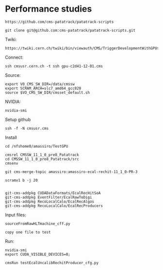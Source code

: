 Performance studies
====

    https://github.com/cms-patatrack/patatrack-scripts
    
    git clone git@github.com:cms-patatrack/patatrack-scripts.git
    
Twiki:

    https://twiki.cern.ch/twiki/bin/viewauth/CMS/TriggerDevelopmentWithGPUs

    
Connect:

    ssh cmsusr.cern.ch -t ssh gpu-c2d41-12-01.cms
    
Source:

    export VO_CMS_SW_DIR=/data/cmssw
    export SCRAM_ARCH=slc7_amd64_gcc820
    source $VO_CMS_SW_DIR/cmsset_default.sh

    
NVIDIA:

    nvidia-smi

Setup github

    ssh -f -N cmsusr.cms

Install

    cd /nfshome0/amassiro/TestGPU
    
    cmsrel CMSSW_11_1_0_pre8_Patatrack
    cd CMSSW_11_1_0_pre8_Patatrack/src
    cmsenv
 
    git cms-merge-topic amassiro:amassiro-ecal-rechit-11_1_0-PR-3

    scramv1 b -j 20
    
    
    git-cms-addpkg CUDADataFormats/EcalRecHitSoA
    git-cms-addpkg EventFilter/EcalRawToDigi
    git-cms-addpkg RecoLocalCalo/EcalRecAlgos
    git-cms-addpkg RecoLocalCalo/EcalRecProducers
 
    
    
Input files:

    sourceFromRawHLTmachine_cff.py
    
    copy one file to test
    
    
Run:

    nvidia-smi
    export CUDA_VISIBLE_DEVICES=0;

    cmsRun testEcalUncalibRechitProducer_cfg.py
    
    

